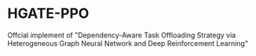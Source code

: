 # HGATE-PPO
Offcial implement of "Dependency-Aware Task Offloading Strategy via Heterogeneous Graph Neural Network and Deep Reinforcement Learning"
